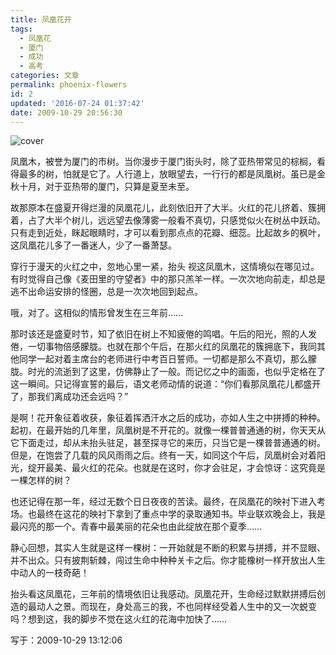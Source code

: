 ```yaml
---
title: 凤凰花开
tags: 
  - 凤凰花
  - 厦门
  - 成功
  - 高考
categories: 文章
permalink: phoenix-flowers
id: 2
updated: '2016-07-24 01:37:42'
date: 2009-10-29 20:56:30
---
```


![cover](https://cat.yufan.me/cats/071328rBD.jpg)

凤凰木，被誉为厦门的市树。当你漫步于厦门街头时，除了亚热带常见的棕榈，看得最多的树，怕就是它了。人行道上，放眼望去，一行行的都是凤凰树。虽已是金秋十月，对于亚热带的厦门，只算是夏至未至。

故那原本在盛夏开得烂漫的凤凰花儿，此刻依旧开了大半。火红的花儿挤着、簇拥着，占了大半个树儿，远远望去像薄雾一般看不真切，只感觉似火在树丛中跃动。只有走到近处，眯起眼睛时，才可以看到那点点的花瓣、细蕊。比起故乡的枫叶，这凤凰花儿多了一番迷人，少了一番萧瑟。

<!--more-->

穿行于漫天的火红之中，忽地心里一紧，抬头 视这凤凰木，这情境似在哪见过。有时觉得自己像《麦田里的守望者》中的那只羔羊一样。一次次地向前走，却总是逃不出命运安排的怪圈，总是一次次地回到起点。

哦，对了。这相似的情形曾发生在三年前……

那时该还是盛夏时节，知了依旧在树上不知疲倦的鸣唱。午后的阳光，照的人发倦，一切事物倍感朦胧。也就在那个午后，在那火红的凤凰花的簇拥底下，我同其他同学一起对着主席台的老师进行中考百日誓师。一切都是那么不真切，那么朦胧。时光的流逝到了这里，仿佛静止了一般。而记忆之中的画面，也似乎定格在了这一瞬间。只记得宣誓的最后，语文老师动情的说道：“你们看那凤凰花儿都盛开了，那我们离成功还会远吗？”

是啊！花开象征着收获，象征着挥洒汗水之后的成功，亦如人生之中拼搏的种种。起初，在最开始的几年里，凤凰树是不开花的。就像一棵普普通通的树，你天天从它下面走过，却从未抬头驻足，甚至探寻它的来历，只当它是一棵普普通通的树。但是，在饱尝了几载的风风雨雨之后。终有一天，如同这个午后，凤凰树会对着阳光，绽开最美、最火红的花朵。也就是在这时，你才会驻足，才会惊讶：这究竟是一棵怎样的树？

也还记得在那一年，经过无数个日日夜夜的苦读。最终，在凤凰花的映衬下进入考场。也最终在这花的映衬下拿到了重点中学的录取通知书。毕业联欢晚会上，我是最闪亮的那一个。青春中最美丽的花朵也由此绽放在那个夏季……

静心回想，其实人生就是这样一棵树：一开始就是不断的积累与拼搏，并不显眼、并不出众。只有披荆斩棘，闯过生命中种种关卡之后。你才能橡树一样开放出人生中动人的一枝奇葩！

抬头看这凤凰花，三年前的情境依旧让我感动。凤凰花开，生命经过默默拼搏后创造的最动人之景。而现在，身处高三的我，不也同样经受着人生中的又一次蜕变吗？想到这，我的脚步不觉在这火红的花海中加快了……

写于：2009-10-29 13:12:06


